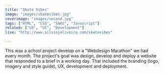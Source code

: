 ```yaml
---
title: "Skate Vibes"
image: "images/skatevibes.jpg"
coverimage: "images/second.jpg"
tags: ["HTML", "CSS", "SAAS", "Javascript"]
related: ["UX", "UI", "Development"]
live: "http://www.silviojoliveira.com/skatevibes"

---
```


This was a school project develop on a "Webdesign Marathon" we had every month. The project's goal was design, develop and deploy a website that responded to a brief in a working day. That included the branding (logo, imagery and style guide), UX, development and deployment.
